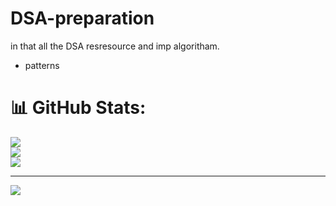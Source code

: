 # DSA-preparation
in that all the DSA resresource and imp algoritham.
- patterns


# 📊 GitHub Stats:
![](https://github-readme-stats.vercel.app/api?username=Rushi-Parekar11/DSA-preparation&theme=dark&hide_border=false&include_all_commits=false&count_private=true)<br/>
![](https://github-readme-streak-stats.herokuapp.com/?user=Rushi-Parekar11/DSA-preparation&theme=dark&hide_border=false)<br/>
![](https://github-readme-stats.vercel.app/api/top-langs/?username=Rushi-Parekar11/DSA-preparation&theme=dark&hide_border=false&include_all_commits=false&count_private=true&layout=compact)

---
[![](https://visitcount.itsvg.in/api?id=Rushi-Parekar11&icon=5&color=0)](https://visitcount.itsvg.in)
